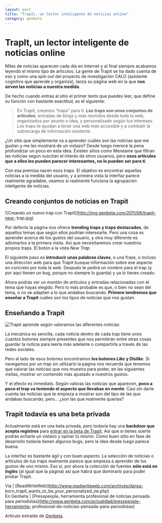 ```yaml
---
layout: post
title: "TrapIt, un lector inteligente de noticias online"
category: genbeta
---
```


# TrapIt, un lector inteligente de noticias online

Miles de noticias aparecen cada día en internet y al final siempre acabamos
leyendo el mismo tipo de artículos. La gente de Trapit se ha dado cuenta de
eso y como una _spin out_ del proyecto de investigación CALO (asistente
cognitivo que aprende y organiza), lanza su página web en la que **nos sirven
las noticias a nuestra medida**.

De hecho cuando entras al sitio el primer texto que puedes leer, que define su
función con bastante exactitud, es el siguiente:

> En Trapit, creamos "traps" para tí. **Los traps son unos conjuntos de
artículos**, entradas de blogs y más reunidos desde toda la web, organizados
por asunto o idea, y personalizado según tus intereses. Los traps te ayudan a
tener una web más accesible y a combatir la sobrecarga de información
existente.

  
  
¿Un sitio que simplemente va a aprender cuáles son las noticias que me gustan
y me las mostrará de un vistazo? Desde luego merece la pena profundizar un
poco en esta idea. Existen sitios como Menéame que filtran las noticias según
suscitan el interés de otros usuarios, pero **esos artículos que a ellos les
pueden parecer interesantes, no lo pueden ser para tí**.

Con esa premisa nacen esos traps. El objetivo es encontrar aquellas noticias a
la medida del usuario, y a primera vista la interfaz parece realmente
agradable, veamos si realmente funciona la agrupación inteligente de noticias.

## Creando conjuntos de noticias en Trapit

  
![Creando un nuevo trap con Trapit](http://img.genbeta.com/2011/06/trapit-new-
trap.jpg)

Por defecto la página nos ofrece **trending traps y traps destacados**, de
aquellos temas que según ellos podrían interesarte. Pero una cosa es aprender
acerca de los gustos del usuario, y otra muy diferente es adivinarlos a la
primera visita. Así que necesitaremos crear nuestros propios traps. El botón a
la vista _New Trap_.

El siguiente paso es **introducir unas palabras claves**, o una frase, o
incluso una dirección web para que Trapit busque información sobre ese aspecto
en concreto por toda la web. Después te pedirá un nombre para el trap (y por
aquí tienen un bug, porque no siempre lo guarda) y ya lo tienes creado.

Ahora podrás ver un montón de artículos y entradas relacionadas con el tema
que hayas elegido. Pero lo más probable es que, o bien no sean del tema, o no
se adapten a lo que andabas buscando. **Primero tendremos que enseñar a
Trapit** cuáles son los tipos de noticias que nos gustan.

## Enseñando a Trapit

  
![Trapit aprende según valoramos las diferentes
noticias](http://img.genbeta.com/2011/06/trapit-your-trap-needs-you.jpg)

La mecánica es sencilla, cada noticia dentro de cada trap tiene unos cuantos
botones siempre presentes que nos permitirán entre otras cosas guardar la
noticia para leerla más adelante o compartirla a través de las redes sociales.

Pero al lado de esos botones encontramos **los botones _Like_ y _Dislike_**.
Si navegamos por un trap sin utilizarlo la página nos recuerda que tenemos que
valorar las noticias que nos muestra para poder, en las siguientes visitas,
mostrar un contenido más ajustado a nuestros gustos.

Y el efecto es inmediato. Según valoras las noticias que aparecen, **poco a
poco el trap va teniendo el aspecto que llevabas en mente**. Casi sin darte
cuenta las noticias que te empieza a mostrar son del tipo de las que andabas
buscando, pero… ¿son las que realmente querías?

## Trapit todavía es una beta privada

  
Actualmente está en una beta privada, pero todavía hay una **backdoor que
acepta registros** para [entrar en la beta de
Trapit](https://trap.it/auth/beta/405cc461-988f-11e0-80f5-44ac078cad24). Así
que si tienes suerte podrás echarle un vistazo y opinar tú mismo. Como buen
sitio en fase de desarrollo todavía tienen algunos bugs, pero la idea desde
luego parece buena.

La interfaz es bastante ágil y con buen aspecto. La selección de noticias o
artículos de tus traps realmente parece que empieza a aprender de los gustos
de uno mismo. Eso sí, por ahora la colección de fuentes **sólo está en
inglés** (al igual que la página) así que habrá que dominarlo para poder
probar Trapit.

Vía | [ReadWriteWeb](http://www.readwriteweb.com/archives/darpa-
born_trapit_wants_to_be_your_personalized_ne.php)  
En Genbeta | [Presspeople, herramienta profesional de noticias pensada para
periodistas](http://www.genbeta.com/actualidad/presspeople-herramienta-
profesional-de-noticias-pensada-para-periodistas)

Artículo extraído de [Genbeta](http://www.genbeta.com).